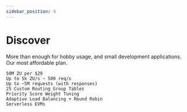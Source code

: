 ```yaml
---
sidebar_position: 4
---
```


# Discover

More than enough for hobby usage, and small development applications. Our most affordable plan.

```text
50M ZU per $29
Up to 5k ZU/s ~ 500 req/s
Up to ~5M requests (with responses)
25 Custom Routing Group Tables
Priority Score Weight Tuning
Adaptive Load Balancing + Round Robin
Serverless EVMs
```